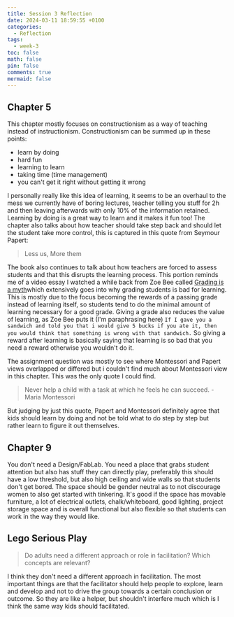 ```yaml
---
title: Session 3 Reflection
date: 2024-03-11 18:59:55 +0100
categories:
  - Reflection
tags:
  - week-3
toc: false
math: false
pin: false
comments: true
mermaid: false
---
```


## Chapter 5

This chapter mostly focuses on constructionism as a way of teaching instead of instructionism. Constructionism can be summed up in these points:
- learn by doing
- hard fun
- learning to learn
- taking time (time management)
- you can't get it right without getting it wrong

I personally really like this idea of learning, it seems to be an overhaul to the mess we currently have of boring lectures, teacher telling you stuff for 2h and then leaving afterwards with only 10% of the information retained. Learning by doing is a great way to learn and it makes it fun too! The chapter also talks about how teacher should take step back and should let the student take more control, this is captured in this quote from Seymour Papert:

>Less us, More them

The book also continues to talk about how teachers are forced to assess students and that this disrupts the learning process. This portion reminds me of a video essay I watched a while back from Zoe Bee called [Grading is a myth](https://www.youtube.com/watch?v=fe-SZ_FPZew)which extensively goes into why grading students is bad for learning. This is mostly due to the focus becoming the rewards of a passing grade instead of learning itself, so students tend to do the minimal amount of learning necessary for a good grade. Giving a grade also reduces the value of learning, as Zoe Bee puts it (I'm paraphrasing here) `If I gave you a sandwich and told you that i would give 5 bucks if you ate it, then you would think that something is wrong with that sandwich.` So giving a reward after learning is basically saying that learning is so bad that you need a reward otherwise you wouldn't do it.

The assignment question was mostly to see where Montessori and Papert views overlapped or differed but i couldn't find much about Montessori view in this chapter. This was the only quote I could find.

>Never help a child with a task at which he feels he can succeed.
 -Maria Montessori

But judging by just this quote, Papert and Montessori definitely agree that kids should learn by doing and not be told what to do step by step but rather learn to figure it out themselves.

## Chapter 9

You don't need a Design/FabLab. You need a place that grabs student attention but also has stuff they can directly play, preferably this should have a low threshold, but also high ceiling and wide walls so that students don't get bored. The space should be gender neutral as to not discourage women to also get started with tinkering. It's good if the space has movable furniture, a lot of electrical outlets, chalk/whiteboard, good lighting, project storage space and is overall functional but also flexible so that students can work in the way they would like.

## Lego Serious Play

> Do adults need a different approach or role in facilitation? Which concepts are relevant?

I think they don't need a different approach in facilitation. The most important things are that the facilitator should help people to explore, learn and develop and not to drive the group towards a certain conclusion or outcome. So they are like a helper, but shouldn't interfere much which is I think the same way kids should facilitated. 